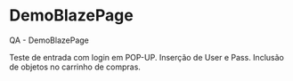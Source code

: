 # DemoBlazePage
QA - DemoBlazePage

Teste de entrada com login em POP-UP.
Inserção de User e Pass. 
Inclusão de objetos no carrinho de compras.

